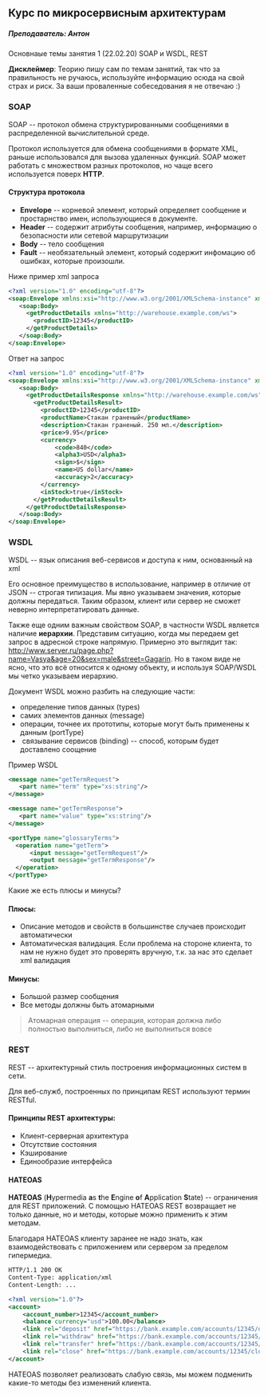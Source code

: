 ## Курс по микросервисным архитектурам

##### Преподаватель: Антон

Основнаые темы занятия 1 (22.02.20) SOAP и WSDL, REST

**Дисклеймер**: Теорию пишу сам по темам занятий, так что за правильность не ручаюсь, используйте информацию осюда на свой страх и риск. За ваши проваленные собеседования я не отвечаю :)

### SOAP

SOAP -- протокол обмена структурированными сообщениями  в распределенной вычислительной среде. 

Протокол используется для обмена сообщениями в формате XML, раньше использовался для вызова удаленных функций. SOAP может работать с множеством разных протоколов, но чаще всего используется поверх **HTTP**. 

#### Структура протокола 

- **Envelope** -- корневой элемент, который определяет сообщение и простарнство имен, использующиеся в документе. 
- **Header** -- содержит атрибуты сообщения, например, информацию о безопасности или сетевой маршрутизации 
- **Body** -- тело сообщения 
- **Fault** -- необязательный элемент, который содержит инфомацию об ошибках, которые произошли. 

Ниже пример xml запроса

```xml
<?xml version="1.0" encoding="utf-8"?>
<soap:Envelope xmlns:xsi="http://www.w3.org/2001/XMLSchema-instance" xmlns:xsd="http://www.w3.org/2001/XMLSchema" xmlns:soap="http://schemas.xmlsoap.org/soap/envelope/">
   <soap:Body>
     <getProductDetails xmlns="http://warehouse.example.com/ws">
       <productID>12345</productID>
     </getProductDetails>
   </soap:Body>
</soap:Envelope>
```

Ответ на запрос

```xml
<?xml version="1.0" encoding="utf-8"?>
<soap:Envelope xmlns:xsi="http://www.w3.org/2001/XMLSchema-instance" xmlns:xsd="http://www.w3.org/2001/XMLSchema" xmlns:soap="http://schemas.xmlsoap.org/soap/envelope/">
   <soap:Body>
     <getProductDetailsResponse xmlns="http://warehouse.example.com/ws">
       <getProductDetailsResult>
         <productID>12345</productID>
         <productName>Стакан граненый</productName>
         <description>Стакан граненый. 250 мл.</description>
         <price>9.95</price>
         <currency>
             <code>840</code>
             <alpha3>USD</alpha3>
             <sign>$</sign>
             <name>US dollar</name>
             <accuracy>2</accuracy>
         </currency>
         <inStock>true</inStock>
       </getProductDetailsResult>
     </getProductDetailsResponse>
   </soap:Body>
</soap:Envelope>
```

### WSDL

WSDL -- язык описания веб-сервисов и доступа к ним, основанный на xml 

Его основное преимущество в использование, например в отличие от JSON -- строгая типизация. Мы явно указываем значения, которые должны передаться. Таким образом, клиент или сервер не сможет неверно интерпретатировать данные. 

Также еще одним важным свойством SOAP, в частности WSDL является наличие **иерархии**. Представим ситуацию, когда мы передаем get запрос в адресной строке напрямую. Примерно это выглядит так: http://www.server.ru/page.php?name=Vasya&age=20&sex=male&street=Gagarin. Но в таком виде не ясно, что это всё относится к одному объекту, и используя SOAP/WSDL мы четко указываем иерархию. 

Документ WSDL можно разбить на следующие части:

- определение типов данных (types)
- самих элементов данных (message)
- операции, точнее их прототипы, которые могут быть применены к данным (portType)
-  связывание сервисов (binding) -- способ, которым будет доставлено соощение

Пример WSDL

```xml
<message name="getTermRequest">
   <part name="term" type="xs:string"/>
</message>

<message name="getTermResponse">
   <part name="value" type="xs:string"/>
</message>

<portType name="glossaryTerms">
  <operation name="getTerm">
      <input message="getTermRequest"/>
      <output message="getTermResponse"/>
  </operation>
</portType>
```

Какие же есть плюсы и минусы? 

#### Плюсы:

- Описание методов и свойств в большинстве случаев происходит автоматически
- Автоматическая валидация. Если проблема на стороне клиента, то нам не нужно будет это проверять вручную, т.к. за нас это сделает xml валидация 

#### Минусы:

- Большой размер сообщения
- Все методы должны быть атомарными

> Атомарная операция -- операция, которая должна либо полностью выполниться, либо не выполниться вовсе



### REST

REST -- архитектурный стиль построения информационных систем в сети. 

Для веб-служб, построенных по принципам REST используют термин RESTful. 

#### Принципы REST архитектуры:

- Клиент-серверная архитектура 
- Отсутствие состояния
- Кэширование
- Единообразие интерфейса

#### HATEOAS

**HATEOAS** (**H**ypermedia **a**s **t**he **E**ngine **o**f **A**pplication **S**tate) -- ограничения для REST приложений. С помощью HATEOAS REST возвращает не только данные, но и методы, которые можно применить к этим методам. 

Благодаря HATEOAS клиенту заранее не надо знать, как взаимодействовать с приложением или сервером за пределом гипермедиа.

```xml
HTTP/1.1 200 OK
Content-Type: application/xml
Content-Length: ...

<?xml version="1.0"?>
<account>
    <account_number>12345</account_number>
    <balance currency="usd">100.00</balance>
    <link rel="deposit" href="https://bank.example.com/accounts/12345/deposit" />
    <link rel="withdraw" href="https://bank.example.com/accounts/12345/withdraw" /> 
    <link rel="transfer" href="https://bank.example.com/accounts/12345/transfer" />
    <link rel="close" href="https://bank.example.com/accounts/12345/close" />
</account>
```

HATEOAS позволяет реализовать слабую связь, мы можем подменить какие-то методы без изменений клиента.  